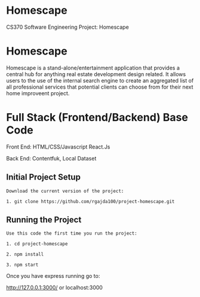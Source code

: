 # Homescape

CS370 Software Engineering Project: Homescape
# Homescape

Homescape is a stand-alone/entertainment application that provides a central hub for anything real estate development design related. It allows users to the use of the internal search engine to create an aggregated list of all professional services that potential clients can choose from for their next home improveent project.

# Full Stack (Frontend/Backend) Base Code

Front End: HTML/CSS/Javascript React.Js

Back End: Contentfuk, Local Dataset

## Initial Project Setup

```
Download the current version of the project:

1. git clone https://github.com/rgajda100/project-homescape.git

```

## Running the Project

```
Use this code the first time you run the project:

1. cd project-homescape

2. npm install

3. npm start

```


Once you have express running go to:

http://127.0.0.1:3000/ 
or
localhost:3000
